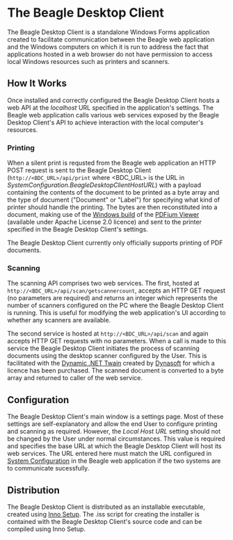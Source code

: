 # The Beagle Desktop Client
The Beagle Desktop Client is a standalone Windows Forms application created to facilitate communication between the Beagle web application and the Windows computers on which it is run to address the fact that applications hosted in a web browser do not have permission to access local Windows resources such as printers and scanners.

## How It Works
Once installed and correctly configured the Beagle Desktop Client hosts a web API at the _localhost_ URL specified in the application's settings. The Beagle web application calls various web services exposed by the Beagle Desktop Client's API to achieve interaction with the local computer's resources.

### Printing
When a silent print is requsted from the Beagle web application an HTTP POST request is sent to the Beagle Desktop Client (`http://<BDC_URL>/api/print` where <BDC_URL> is the URL in _SystemConfiguration.BeagleDesktopClientHostURL_) with a payload containing the contents of the document to be printed as a byte array and the type of document ("Document" or "Label") for specifying what kind of printer should handle the printing. The bytes are then reconstituted into a document, making use of the [Windows build](https://github.com/pvginkel/PdfiumBuild) of the [PDFium Viewer](https://github.com/pvginkel/PdfiumViewer/) (available under Apache License 2.0 licence) and sent to the printer specified in the Beagle Desktop Client's settings. 

The Beagle Desktop Client currently only officially supports printing of PDF documents.

### Scanning
The scanning API comprises two web services. The first, hosted at `http://<BDC_URL>/api/scan/getscannercount`, accepts an HTTP GET request (no parameters are required) and returns an integer which represents the number of scanners configured on the PC where the Beagle Desktop Client is running. This is useful for modifying the web application's UI according to whether any scanners are available.

The second service is hosted at `http://<BDC_URL>/api/scan` and again accepts HTTP GET requests with no parameters. When a call is made to this service the Beagle Desktop Client initiates the process of scanning documents using the desktop scanner configured by the User. This is facilitated with the [Dynamic .NET Twain](https://www.dynamsoft.com/Products/.Net-TWAIN-Scanner.aspx) created by [Dynasoft](https://www.dynamsoft.com/) for which a licence has been purchased. The scanned document is converted to a byte array and returned to caller of the web service.

## Configuration
The Beagle Desktop Client's main window is a settings page. Most of these settings are self-explanatory and allow the end User to configure printing and scanning as required. However, the _Local Host URL_ setting should not be changed by the User under normal circumstances. This value is required and specifies the base URL at which the Beagle Desktop Client will host its web services. The URL entered here must match the URL configured in [System Configuration](System%20Configuration.md) in the Beagle web application if the two systems are to communicate sucessfully.

## Distribution
The Beagle Desktop Client is distributed as an installable executable, created using [Inno Setup](http://www.jrsoftware.org/isinfo.php). The .iss script for creating the installer is contained with the Beagle Desktop Client's source code and can be compiled using Inno Setup.